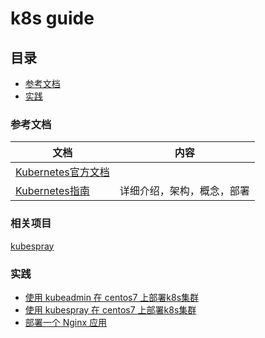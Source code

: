 # k8s guide

## 目录
* [参考文档](#参考文档)
* [实践](#实践)


### 参考文档
|文档|内容|
|--|--|
|[Kubernetes官方文档](https://k8smeetup.github.io/docs/home/)||
|[Kubernetes指南](https://feisky.gitbooks.io/kubernetes/)|详细介绍，架构，概念，部署|

### 相关项目
[kubespray](https://github.com/kubernetes-sigs/kubespray)

### 实践
* [使用 kubeadmin 在 centos7 上部署k8s集群](./.res/chapters/deploy_k8s_in_centos7_by_kubeadmin.md)
* [使用 kubespray 在 centos7 上部署k8s集群](./.res/chapters/deploy_k8s_in_centos7_by_kubespray.md)
* [部署一个 Nginx 应用](./.res/chapters/deploy_nginx_in_k8s.md)